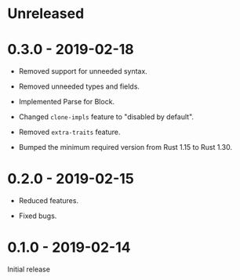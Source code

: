 # Unreleased

# 0.3.0 - 2019-02-18

* Removed support for unneeded syntax.

* Removed unneeded types and fields.

* Implemented Parse for Block.

* Changed `clone-impls` feature to "disabled by default".

* Removed `extra-traits` feature.

* Bumped the minimum required version from Rust 1.15 to Rust 1.30.

# 0.2.0 - 2019-02-15

* Reduced features.

* Fixed bugs.

# 0.1.0 - 2019-02-14

Initial release
